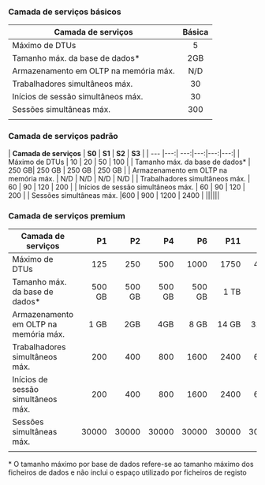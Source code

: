 <!--
Used in:
sql-database-performance-guidance.md  
sql-database-resource-limits.md
sql-database-service-tiers.md  
-->

### <a name="basic-service-tier"></a>Camada de serviços básicos
| **Camada de serviços** | **Básica** |
| --- | :---: |
| Máximo de DTUs | 5 |
| Tamanho máx. da base de dados* |2GB|
| Armazenamento em OLTP na memória máx. |N/D |
| Trabalhadores simultâneos máx. |30 |
| Inícios de sessão simultâneos máx. |30 |
| Sessões simultâneas máx. |300 |
|||

### <a name="standard-service-tier"></a>Camada de serviços padrão
| **Camada de serviços** | **S0** | **S1** | **S2** | **S3** |
| --- |---:| ---:|---:|---:|---:|
| Máximo de DTUs | 10 | 20 | 50 | 100 |
| Tamanho máx. da base de dados* | 250 GB| 250 GB | 250 GB | 250 GB |
| Armazenamento em OLTP na memória máx. | N/D | N/D | N/D | N/D |
| Trabalhadores simultâneos máx. | 60 | 90 | 120 | 200 |
| Inícios de sessão simultâneos máx. | 60 | 90 | 120 | 200 |
| Sessões simultâneas máx. |600 | 900 | 1200 | 2400 |
||||||

### <a name="premium-service-tier"></a>Camada de serviços premium 
| **Camada de serviços** | **P1** | **P2** | **P4** | **P6** | **P11** | **P15** | 
| --- |---:|---:|---:|---:|---:|---:|
| Máximo de DTUs | 125 | 250 | 500 | 1000 | 1750 | 4000 |
| Tamanho máx. da base de dados* | 500 GB | 500 GB | 500 GB | 500 GB | 1 TB | 1 TB |
| Armazenamento em OLTP na memória máx. | 1 GB | 2GB | 4GB | 8 GB | 14 GB | 32 GB |
| Trabalhadores simultâneos máx. | 200 | 400 | 800 | 1600 | 2400 | 6400 |
| Inícios de sessão simultâneos máx. | 200 | 400| 800| 1600| 2400| 6400 |
| Sessões simultâneas máx. | 30000| 30000| 30000| 30000| 30000| 30000 |
|||||||

\* O tamanho máximo por base de dados refere-se ao tamanho máximo dos ficheiros de dados e não inclui o espaço utilizado por ficheiros de registo

<!--HONumber=Jan17_HO2-->


